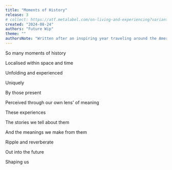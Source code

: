 ```yaml
---
title: "Moments of History"
release: 3
# collect: https://atf.metalabel.com/on-living-and-experiencing?variantId=1
created: "2024-08-24"
authors: "Future Wip"
theme: ""
authorsNote: "Written after an inspiring year traveling around the Americas. First published at https://futurewip.com. This poem tries to help us appreciate the uniqueness in every moment we experience, and the uniqueness in the sequence of experienced moments the shapes and reshapes each one of us uniquely."
---
```



So many moments of history

Localised within space and time

Unfolding and experienced

Uniquely

By those present

Perceived through our own lens' of meaning

These experiences

The stories we tell about them

And the meanings we make from them

Ripple and reverberate

Out into the future

Shaping us